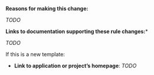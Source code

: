 **Reasons for making this change:**
<!-- Include your relationship to the project and what you expect to get from this change. -->

_TODO_

**Links to documentation supporting these rule changes:***

_TODO_

If this is a new template:

 - **Link to application or project’s homepage**: _TODO_
